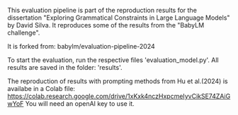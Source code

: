 This evaluation pipeline is part of the reproduction results for the dissertation "Exploring Grammatical Constraints in Large Language Models" by David Silva.
It reproduces some of the results from the "BabyLM challenge".

It is forked from: babylm/evaluation-pipeline-2024

To start the evaluation, run the respective files 'evaluation_model.py'. 
All results are saved in the folder: 'results'.

The reproduction of results with prompting methods from Hu et al.(2024) is availabe in a Colab file: https://colab.research.google.com/drive/1xKxk4nczHxpcmeIyvCikSE74ZAiGwYoF
You will need an openAI key to use it.
